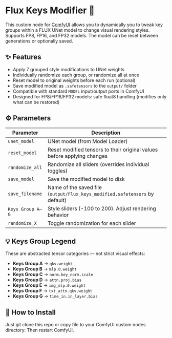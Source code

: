 # Flux Keys Modifier 🧪

This custom node for [ComfyUI](https://github.com/comfyanonymous/ComfyUI) allows you to dynamically you to tweak key groups within a FLUX UNet model to change visual rendering styles.
Supports FP8, FP16, and FP32 models. The model can be reset between generations or optionally saved.

## ✨ Features

- Apply 7 grouped style modifications to UNet weights
- Individually randomize each group, or randomize all at once
- Reset model to original weights before each run (optional)
- Save modified model as `.safetensors` to the `output/` folder
- Compatible with standard `MODEL` input/output ports in ComfyUI
- Designed for FP8/FP16/FP32 models: safe float8 handling (modifies only what can be restored)

## ⚙️ Parameters

| Parameter         | Description |
|------------------|-------------|
| `unet_model`      | UNet model (from Model Loader) |
| `reset_model`     | Reset modified tensors to their original values before applying changes |
| `randomize_all`   | Randomize all sliders (overrides individual toggles) |
| `save_model`      | Save the modified model to disk |
| `save_filename`   | Name of the saved file (`output/Flux_keys_modified.safetensors` by default) |
| `Keys Group A–G`  | Style sliders (-100 to 200). Adjust rendering behavior |
| `randomize_X`     | Toggle randomization for each slider |

## 💡 Keys Group Legend

These are abstracted tensor categories — not strict visual effects:

- **Keys Group A** → `qkv.weight`
- **Keys Group B** → `mlp.0.weight`
- **Keys Group C** → `norm.key_norm.scale`
- **Keys Group D** → `attn.proj.bias`
- **Keys Group E** → `img_mlp.0.weight`
- **Keys Group F** → `txt_attn.qkv.weight`
- **Keys Group G** → `time_in.in_layer.bias`
  
## 🧰 How to Install

Just git clone this repo or copy file to your ComfyUI custom nodes directory:
Then restart ComfyUI.
